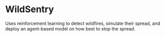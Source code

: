 # WildSentry
Uses reinforcement learning to detect wildfires, simulate their spread, and deploy an agent-based model on how best to stop the spread. 
